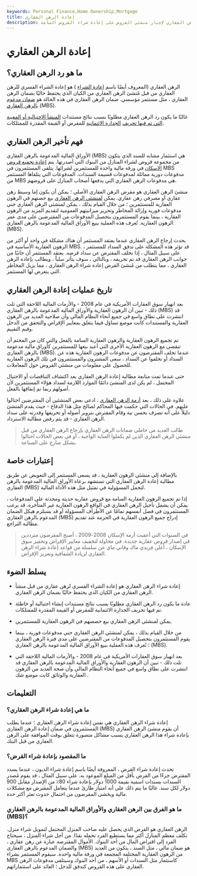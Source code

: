 ```yaml
---
keywords: Personal Finance,Home Ownership,Mortgage
title: إعادة الرهن العقاري
description: يمكن تقديم مطالبات إعادة الرهن العقاري من قبل المستثمرين في الأوراق المالية المدعومة بالرهن العقاري لإجبار منشئي القروض على إعادة شراء القروض السامة.
---
```


# إعادة الرهن العقاري
## ما هو رد الرهن العقاري؟

الرهن العقاري (المعروف أيضًا باسم [إعادة الشراء](/buyback) ) هو إعادة الشراء القسري للرهن العقاري من قبل مُنشئ الرهن العقاري من الكيان الذي يحتفظ حاليًا بضمان الرهن العقاري ، مثل مستثمر مؤسسي. ضمان الرهن العقاري في هذه الحالة هو [ضمان مدعوم بالرهن العقاري](/mbs) (MBS).

غالبًا ما يكون رد الرهن العقاري مطلوبًا بسبب نتائج مستندات [المنشأ الاحتيالية أو المعيبة التي تم فيها تحريف](/origination) [الجدارة الائتمانية](/credit-worthiness) للمقرض أو القيمة المقدرة للممتلكات.

## فهم تأخير الرهن العقاري

الأوراق المالية المدعومة بالرهن العقاري (MBS) هي استثمار مشابه للسند الذي يتكون من مجموعة قروض لشراء المنازل من البنوك التي أصدرتها. يتم [إعادة تجميع قروض الإسكان](/securitization) في ورقة مالية واحدة للمستثمرين لشرائها. يتلقى المستثمرون في MBS مدفوعات دورية مماثلة لمدفوعات قسيمة السندات. المدفوعات التي يتلقاها المستثمر من MBS هي مدفوعات الرهن العقاري التي يدفعها أصحاب المنازل على قروضهم.

منشئ الرهن العقاري هو مقرض الرهن العقاري الأصلي ؛ يمكن أن يكون إما وسيط رهن عقاري أو مصرفي رهن عقاري. يمكن [لمنشئي الرهن العقاري](/mortgage_originator) بيع حصتهم في الرهون العقارية للمستثمرين ؛ من خلال القيام بذلك ، يمكن لمنشئي الرهن العقاري جني مدفوعات فورية وإزالة المخاطر وتحرير ميزانيتهم العمومية لتقديم المزيد من الرهون العقارية ، بينما يقوم المستثمرون بتحصيل المدفوعات من المقترضين على مدى عمر الرهون العقارية. تُعرف هذه العملية ببيع الأوراق المالية المدعومة بالرهن العقاري (MBS).

يحدث إرجاع الرهن العقاري عندما يعتقد المستثمر أن هناك مشكلة في واحد أو أكثر من الرهون العقارية الأساسية في MBS. قد تؤثر هذه المشكلة على تدفق السداد للمستثمر ، على سبيل المثال ، إذا تخلف المقترض عن سداد قرضه. يعتقد المستثمر أن جانبًا من جوانب الرهن العقاري قد تم تحريفه ، وبالتالي ، سوف يتأثر سلباً ، ويطالب بإعادة الرهن العقاري ، مما يتطلب من مُنشئ القرض إعادة شراء الرهن العقاري ، مما يزيل المخاطر التي يتعرض لها المستثمر.

## تاريخ عمليات إعادة الرهن العقاري

بعد انهيار سوق العقارات الأمريكية في عام 2008 - والأزمات المالية اللاحقة التي تلت ذلك - تبين أن الرهون العقارية والأوراق المالية المدعومة بالرهن العقاري (MBS) قد انتشرت على نطاق واسع في جميع أنحاء النظام المالي وأن صلاحية العديد من الرهون العقارية والمستندات كانت موضع تساؤل فيما يتعلق بمعايير الإقراض والتحقق من الدخل وقيم التقييم.

تم تجميع الرهون العقارية والرهون العقارية السامة بالفعل والتي كان من المحتم أن تنقضي مع الرهون العقارية الأخرى التي أعيد بيعها للمستثمرين كأوراق مالية مدعومة بالرهن العقاري (MBS). عندما تخلف المقترضون عن مدفوعات الرهون العقارية هذه عن السداد أو تخلفوا عن السداد ، سعى المشترون والمستثمرون في تلك الرهون العقارية للحصول على معلومات من منشئي القروض حول المعاملات.

حتى عندما تمت متابعة مطالبة إعادة الرهن العقاري بعد اكتشاف التناقضات أو الاحتيال المحتمل ، لم يكن لدى المنشئ دائمًا الموارد اللازمة لسداد هؤلاء المستثمرين لأن أصولهم ربما تم إنفاقها بالفعل.

علاوة على ذلك ، بعد [أزمة الرهن العقاري](/subprime-meltdown) ، ادعى بعض المنشئين أن المقترضين احتالوا عليهم. في الحالات التي حكمت فيها المحاكم لصالح مثل هذا الدفاع - حيث يقدم المنشئ دليلاً على أنه تصرف بحسن نية وقام المقترض بتزوير أصوله أو تحريفها وقدرته على سداد الرهن العقاري - قد يتم رفض مطالبة الاسترداد.

> طالب العديد من حاملي ضمانات الرهن العقاري بإرجاع الرهن العقاري من قبل منشئي الرهن العقاري الذين لم يكملوا العناية الواجبة ، أو في بعض الحالات احتالوا بشكل صارخ على الصناعة.

>

## إعتبارات خاصة

بالإضافة إلى منشئي الرهون العقارية ، قد يسعى المستثمر إلى التعويض عن طريق مطالبة إعادة الرهن العقاري التي تستشهد برعاة الأوراق المالية المدعومة بالرهن العقاري (MBS) لتحمل المسؤولية في تمثيل مثل هذه الأداة المالية.

إذا تم تجميع الرهون العقارية السامة مع قروض عقارية حديثة ومحدثة على المدفوعات ، يمكن أن يشمل تأجيل الرهن العقاري في الواقع الرهون العقارية غير المتأخرة. قد يرغب المستثمرون في فصل أنفسهم تمامًا عن الأطراف المسؤولة أو قد يستلزم هيكل الضمان المدعوم بالرهن العقاري (MBS) إدراج جميع الرهون العقارية في الحزمة عند تقديم مطالبة التراجع.

> في السنوات التي أعقبت أزمة الإسكان 2008-2009 ، أصبح المقرضون مترددين في إصدار قروض عقارية جديدة. في محاولة لتخفيف معايير الإقراض وتحفيز سوق الإسكان ، أعلن فريدي ماك وفاني ماي عن سلسلة من قواعد إعادة شراء الرهن العقاري لزيادة الشفافية وتعزيز الإقراض.

>

## يسلط الضوء

- إعادة شراء الرهن العقاري هو إعادة الشراء القسري لرهن عقاري من قبل منشأ الرهن العقاري من الكيان الذي يحتفظ حاليًا بضمان الرهن العقاري.

- عادة ما يكون رد الرهن العقاري مطلوبًا بسبب نتائج مستندات إنشاء احتيالية أو خاطئة تم فيها تحريف الجدارة الائتمانية للمقرض أو القيمة المقدرة للممتلكات.

- يمكن لمنشئي الرهن العقاري بيع حصصهم في الرهون العقارية للمستثمرين.

- من خلال القيام بذلك ، يمكن لمنشئي الرهن العقاري جني مدفوعات فورية ، بينما يقوم المستثمرون بتحصيل المدفوعات من المقترضين على مدى فترة الرهن العقاري ؛ تُعرف هذه العملية ببيع الأوراق المالية المدعومة بالرهن العقاري (MBS).

- بعد انهيار سوق العقارات الأمريكية في عام 2008 - والأزمات المالية اللاحقة التي تلت ذلك - تبين أن الرهون العقارية والأوراق المالية المدعومة بالرهن العقاري قد انتشرت على نطاق واسع في جميع أنحاء النظام المالي وأن صحة العديد من الرهون العقارية والوثائق كانت موضع شك .

## التعليمات

### ما هي إعادة شراء الرهن العقاري؟

إعادة شراء الرهن العقاري هي نفس إعادة شراء الرهن العقاري ؛ عندما يطلب المستثمرون في ضمان إعادة الرهن العقاري (MBS) أن يقوم منشئ الرهن العقاري بإعادة شراء هذا الرهن العقاري بسبب مشاكل متصورة تتعلق بوقت الموافقة على الرهن العقاري من قبل البنك.

### ما المقصود بإعادة شراء القرض؟

تحدث إعادة شراء القرض ، المعروفة أيضًا باسم إعادة شراء الديون ، عندما يسدد المقترض جزءًا من القرض بأقل من المبلغ الموعود به. على سبيل المثال ، قد يقوم مُصدر السندات بسندات اسمية بقيمة 1000 دولار بإعادة شراء 80٪ من الإصدار مقابل 900 دولار لكل سند. غالبًا ما يتم ذلك على أنه امتياز طارئ عندما يتعامل المقترض مع مشكلات مالية ويخشى المقرضون من احتمال حدوث تعثر أكثر حدة.

### ما هو الفرق بين الرهن العقاري والأوراق المالية المدعومة بالرهن العقاري (MBS)؟

الرهن العقاري هو القرض الذي يحصل عليه صاحب المنزل المحتمل لتمويل شراء منزل. تكلف معظم المنازل أكثر مما يستطيع الفرد تحمله نقدًا. من أجل شراء المنزل ، سيحتاج الفرد إلى اقتراض المال من أحد البنوك. الأموال المقترضة عبارة عن رهن عقاري ، والضمان المدعوم بالرهن العقاري (MBS) هو ضمان مالي ، مثل السند ، يتكون من العديد من الرهون العقارية المختلفة المجمعة في ورقة مالية واحدة. سيقوم المستثمر بشراء MBS كاستثمار مثل السندات أو الأسهم ، من أحد البنوك وسيتلقى مدفوعات الرهن العقاري على هذه القروض كتدفق للدخل ؛ العائد على استثماراتهم.

